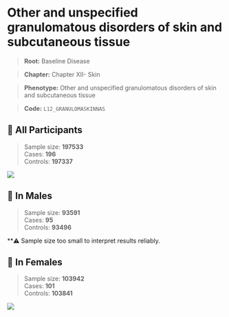 # Other and unspecified granulomatous disorders of skin and subcutaneous tissue

> **Root:** Baseline Disease  

> **Chapter:** Chapter XII- Skin  

> **Phenotype:** Other and unspecified granulomatous disorders of skin and subcutaneous tissue  

> **Code:** `L12_GRANULOMASKINNAS`

## 🧪 All Participants  
> Sample size: **197533**  
> Cases: **196**  
> Controls: **197337**
<img src="/Disease/Figures/ALL/Incidence/L12_GRANULOMASKINNAS.png"/>
<CsvTable src="/Disease/Data/ALL/Incidence/COX_L12_GRANULOMASKINNAS.csv" label="🔍 View full results" />

## 👨 In Males  
> Sample size: **93591**  
> Cases: **95**  
> Controls: **93496**

**⚠️ Sample size too small to interpret results reliably.


## 👩 In Females  
> Sample size: **103942**  
> Cases: **101**  
> Controls: **103841**
<img src="/Disease/Figures/Female/Incidence/L12_GRANULOMASKINNAS.png"/>
<CsvTable src="/Disease/Data/Female/Incidence/COX_L12_GRANULOMASKINNAS.csv" label="🔍 View full results" />
